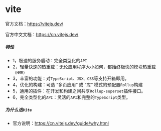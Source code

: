 # vite

官方文档：https://vitejs.dev/

官方中文文档：https://cn.vitejs.dev/

##### 特性

- 1，极速的服务启动：完全类型化的`API`
- 2，轻量快速的热重载：无论应用程序大小如何，都始终极快的模块热重载`（HMR）`
- 3，丰富的功能：对`TypeScript、JSX、CSS`等支持开箱即用。
- 4，优化的构建：可选 “多页应用” 或 “库” 模式的预配置`Rollup`构建
- 5，通用的插件：在开发和构建之间共享`Rollup-superset`插件接口。
- 6，完全类型化的`API`：灵活的`API`和完整的`TypeScript`类型。

##### 为什么选`Vite`

- 官方说明：https://cn.vitejs.dev/guide/why.html